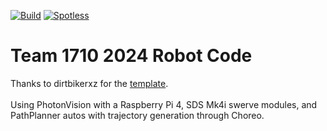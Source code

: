 [![Build](https://github.com/FRC-Team-1710/2024-Robot/actions/workflows/main.yml/badge.svg)](https://github.com/FRC-Team-1710/2024-Robot/actions/workflows/main.yml)
[![Spotless](https://github.com/FRC-Team-1710/2024-Robot/actions/workflows/TruthMin.yml/badge.svg)](https://github.com/FRC-Team-1710/2024-Robot/actions/workflows/TruthMin.yml)
# Team 1710 2024 Robot Code </br>
Thanks to dirtbikerxz for the [template](https://github.com/dirtbikerxz/BaseTalonFXSwerve). <br> <br>
Using PhotonVision with a Raspberry Pi 4, SDS Mk4i swerve modules, and PathPlanner autos with trajectory generation through Choreo.
